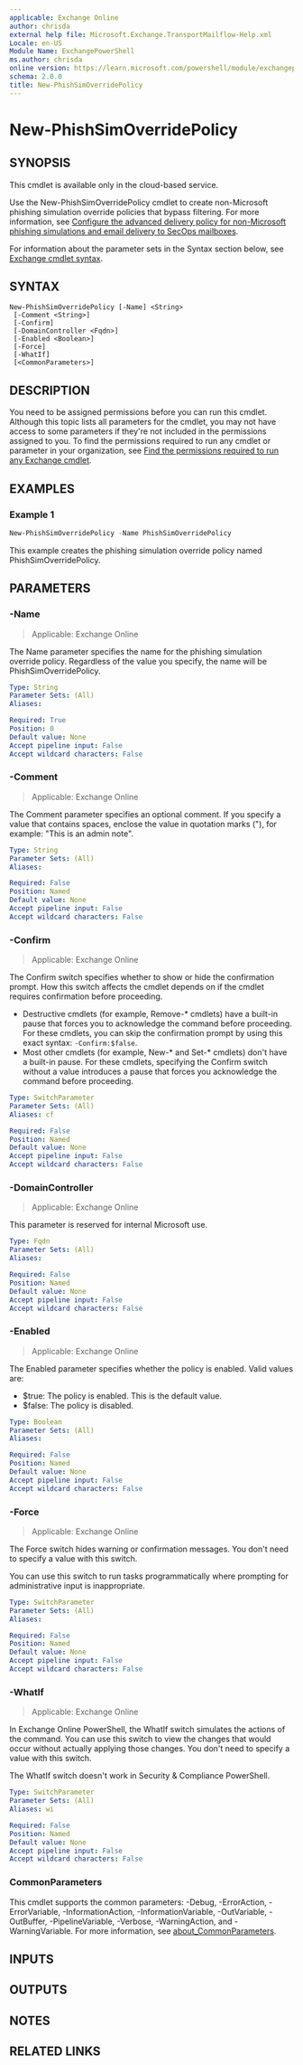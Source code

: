 ```yaml
---
applicable: Exchange Online
author: chrisda
external help file: Microsoft.Exchange.TransportMailflow-Help.xml
Locale: en-US
Module Name: ExchangePowerShell
ms.author: chrisda
online version: https://learn.microsoft.com/powershell/module/exchangepowershell/new-phishsimoverridepolicy
schema: 2.0.0
title: New-PhishSimOverridePolicy
---
```


# New-PhishSimOverridePolicy

## SYNOPSIS
This cmdlet is available only in the cloud-based service.

Use the New-PhishSimOverridePolicy cmdlet to create non-Microsoft phishing simulation override policies that bypass filtering. For more information, see [Configure the advanced delivery policy for non-Microsoft phishing simulations and email delivery to SecOps mailboxes](https://learn.microsoft.com/defender-office-365/advanced-delivery-policy-configure).

For information about the parameter sets in the Syntax section below, see [Exchange cmdlet syntax](https://learn.microsoft.com/powershell/exchange/exchange-cmdlet-syntax).

## SYNTAX

```
New-PhishSimOverridePolicy [-Name] <String>
 [-Comment <String>]
 [-Confirm]
 [-DomainController <Fqdn>]
 [-Enabled <Boolean>]
 [-Force]
 [-WhatIf]
 [<CommonParameters>]
```

## DESCRIPTION
You need to be assigned permissions before you can run this cmdlet. Although this topic lists all parameters for the cmdlet, you may not have access to some parameters if they're not included in the permissions assigned to you. To find the permissions required to run any cmdlet or parameter in your organization, see [Find the permissions required to run any Exchange cmdlet](https://learn.microsoft.com/powershell/exchange/find-exchange-cmdlet-permissions).

## EXAMPLES

### Example 1
```powershell
New-PhishSimOverridePolicy -Name PhishSimOverridePolicy
```

This example creates the phishing simulation override policy named PhishSimOverridePolicy.

## PARAMETERS

### -Name

> Applicable: Exchange Online

The Name parameter specifies the name for the phishing simulation override policy. Regardless of the value you specify, the name will be PhishSimOverridePolicy.

```yaml
Type: String
Parameter Sets: (All)
Aliases:

Required: True
Position: 0
Default value: None
Accept pipeline input: False
Accept wildcard characters: False
```

### -Comment

> Applicable: Exchange Online

The Comment parameter specifies an optional comment. If you specify a value that contains spaces, enclose the value in quotation marks ("), for example: "This is an admin note".

```yaml
Type: String
Parameter Sets: (All)
Aliases:

Required: False
Position: Named
Default value: None
Accept pipeline input: False
Accept wildcard characters: False
```

### -Confirm

> Applicable: Exchange Online

The Confirm switch specifies whether to show or hide the confirmation prompt. How this switch affects the cmdlet depends on if the cmdlet requires confirmation before proceeding.

- Destructive cmdlets (for example, Remove-\* cmdlets) have a built-in pause that forces you to acknowledge the command before proceeding. For these cmdlets, you can skip the confirmation prompt by using this exact syntax: `-Confirm:$false`.
- Most other cmdlets (for example, New-\* and Set-\* cmdlets) don't have a built-in pause. For these cmdlets, specifying the Confirm switch without a value introduces a pause that forces you acknowledge the command before proceeding.

```yaml
Type: SwitchParameter
Parameter Sets: (All)
Aliases: cf

Required: False
Position: Named
Default value: None
Accept pipeline input: False
Accept wildcard characters: False
```

### -DomainController

> Applicable: Exchange Online

This parameter is reserved for internal Microsoft use.

```yaml
Type: Fqdn
Parameter Sets: (All)
Aliases:

Required: False
Position: Named
Default value: None
Accept pipeline input: False
Accept wildcard characters: False
```

### -Enabled

> Applicable: Exchange Online

The Enabled parameter specifies whether the policy is enabled. Valid values are:

- $true: The policy is enabled. This is the default value.
- $false: The policy is disabled.

```yaml
Type: Boolean
Parameter Sets: (All)
Aliases:

Required: False
Position: Named
Default value: None
Accept pipeline input: False
Accept wildcard characters: False
```

### -Force

> Applicable: Exchange Online

The Force switch hides warning or confirmation messages. You don't need to specify a value with this switch.

You can use this switch to run tasks programmatically where prompting for administrative input is inappropriate.

```yaml
Type: SwitchParameter
Parameter Sets: (All)
Aliases:

Required: False
Position: Named
Default value: None
Accept pipeline input: False
Accept wildcard characters: False
```

### -WhatIf

> Applicable: Exchange Online

In Exchange Online PowerShell, the WhatIf switch simulates the actions of the command. You can use this switch to view the changes that would occur without actually applying those changes. You don't need to specify a value with this switch.

The WhatIf switch doesn't work in Security & Compliance PowerShell.

```yaml
Type: SwitchParameter
Parameter Sets: (All)
Aliases: wi

Required: False
Position: Named
Default value: None
Accept pipeline input: False
Accept wildcard characters: False
```

### CommonParameters
This cmdlet supports the common parameters: -Debug, -ErrorAction, -ErrorVariable, -InformationAction, -InformationVariable, -OutVariable, -OutBuffer, -PipelineVariable, -Verbose, -WarningAction, and -WarningVariable. For more information, see [about_CommonParameters](https://go.microsoft.com/fwlink/p/?LinkID=113216).

## INPUTS

## OUTPUTS

## NOTES

## RELATED LINKS
